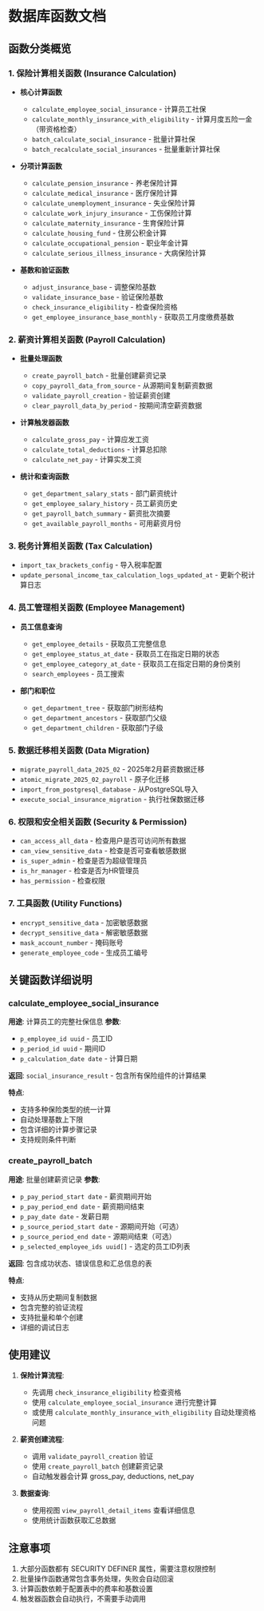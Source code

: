 # 数据库函数文档

## 函数分类概览

### 1. 保险计算相关函数 (Insurance Calculation)
- **核心计算函数**
  - `calculate_employee_social_insurance` - 计算员工社保
  - `calculate_monthly_insurance_with_eligibility` - 计算月度五险一金（带资格检查）
  - `batch_calculate_social_insurance` - 批量计算社保
  - `batch_recalculate_social_insurances` - 批量重新计算社保

- **分项计算函数**
  - `calculate_pension_insurance` - 养老保险计算
  - `calculate_medical_insurance` - 医疗保险计算
  - `calculate_unemployment_insurance` - 失业保险计算
  - `calculate_work_injury_insurance` - 工伤保险计算
  - `calculate_maternity_insurance` - 生育保险计算
  - `calculate_housing_fund` - 住房公积金计算
  - `calculate_occupational_pension` - 职业年金计算
  - `calculate_serious_illness_insurance` - 大病保险计算

- **基数和验证函数**
  - `adjust_insurance_base` - 调整保险基数
  - `validate_insurance_base` - 验证保险基数
  - `check_insurance_eligibility` - 检查保险资格
  - `get_employee_insurance_base_monthly` - 获取员工月度缴费基数

### 2. 薪资计算相关函数 (Payroll Calculation)
- **批量处理函数**
  - `create_payroll_batch` - 批量创建薪资记录
  - `copy_payroll_data_from_source` - 从源期间复制薪资数据
  - `validate_payroll_creation` - 验证薪资创建
  - `clear_payroll_data_by_period` - 按期间清空薪资数据

- **计算触发器函数**
  - `calculate_gross_pay` - 计算应发工资
  - `calculate_total_deductions` - 计算总扣除
  - `calculate_net_pay` - 计算实发工资

- **统计和查询函数**
  - `get_department_salary_stats` - 部门薪资统计
  - `get_employee_salary_history` - 员工薪资历史
  - `get_payroll_batch_summary` - 薪资批次摘要
  - `get_available_payroll_months` - 可用薪资月份

### 3. 税务计算相关函数 (Tax Calculation)
- `import_tax_brackets_config` - 导入税率配置
- `update_personal_income_tax_calculation_logs_updated_at` - 更新个税计算日志

### 4. 员工管理相关函数 (Employee Management)
- **员工信息查询**
  - `get_employee_details` - 获取员工完整信息
  - `get_employee_status_at_date` - 获取员工在指定日期的状态
  - `get_employee_category_at_date` - 获取员工在指定日期的身份类别
  - `search_employees` - 员工搜索

- **部门和职位**
  - `get_department_tree` - 获取部门树形结构
  - `get_department_ancestors` - 获取部门父级
  - `get_department_children` - 获取部门子级

### 5. 数据迁移相关函数 (Data Migration)
- `migrate_payroll_data_2025_02` - 2025年2月薪资数据迁移
- `atomic_migrate_2025_02_payroll` - 原子化迁移
- `import_from_postgresql_database` - 从PostgreSQL导入
- `execute_social_insurance_migration` - 执行社保数据迁移

### 6. 权限和安全相关函数 (Security & Permission)
- `can_access_all_data` - 检查用户是否可访问所有数据
- `can_view_sensitive_data` - 检查是否可查看敏感数据
- `is_super_admin` - 检查是否为超级管理员
- `is_hr_manager` - 检查是否为HR管理员
- `has_permission` - 检查权限

### 7. 工具函数 (Utility Functions)
- `encrypt_sensitive_data` - 加密敏感数据
- `decrypt_sensitive_data` - 解密敏感数据
- `mask_account_number` - 掩码账号
- `generate_employee_code` - 生成员工编号

## 关键函数详细说明

### calculate_employee_social_insurance
**用途**: 计算员工的完整社保信息
**参数**:
- `p_employee_id uuid` - 员工ID
- `p_period_id uuid` - 期间ID  
- `p_calculation_date date` - 计算日期

**返回**: `social_insurance_result` - 包含所有保险组件的计算结果

**特点**:
- 支持多种保险类型的统一计算
- 自动处理基数上下限
- 包含详细的计算步骤记录
- 支持规则条件判断

### create_payroll_batch
**用途**: 批量创建薪资记录
**参数**:
- `p_pay_period_start date` - 薪资期间开始
- `p_pay_period_end date` - 薪资期间结束
- `p_pay_date date` - 发薪日期
- `p_source_period_start date` - 源期间开始（可选）
- `p_source_period_end date` - 源期间结束（可选）
- `p_selected_employee_ids uuid[]` - 选定的员工ID列表

**返回**: 包含成功状态、错误信息和汇总信息的表

**特点**:
- 支持从历史期间复制数据
- 包含完整的验证流程
- 支持批量和单个创建
- 详细的调试日志

## 使用建议

1. **保险计算流程**:
   - 先调用 `check_insurance_eligibility` 检查资格
   - 使用 `calculate_employee_social_insurance` 进行完整计算
   - 或使用 `calculate_monthly_insurance_with_eligibility` 自动处理资格问题

2. **薪资创建流程**:
   - 调用 `validate_payroll_creation` 验证
   - 使用 `create_payroll_batch` 创建薪资记录
   - 自动触发器会计算 gross_pay, deductions, net_pay

3. **数据查询**:
   - 使用视图 `view_payroll_detail_items` 查看详细信息
   - 使用统计函数获取汇总数据

## 注意事项

1. 大部分函数都有 SECURITY DEFINER 属性，需要注意权限控制
2. 批量操作函数通常包含事务处理，失败会自动回滚
3. 计算函数依赖于配置表中的费率和基数设置
4. 触发器函数会自动执行，不需要手动调用